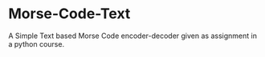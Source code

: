 # Morse-Code-Text
A Simple Text based Morse Code encoder-decoder given as assignment in a python course.
